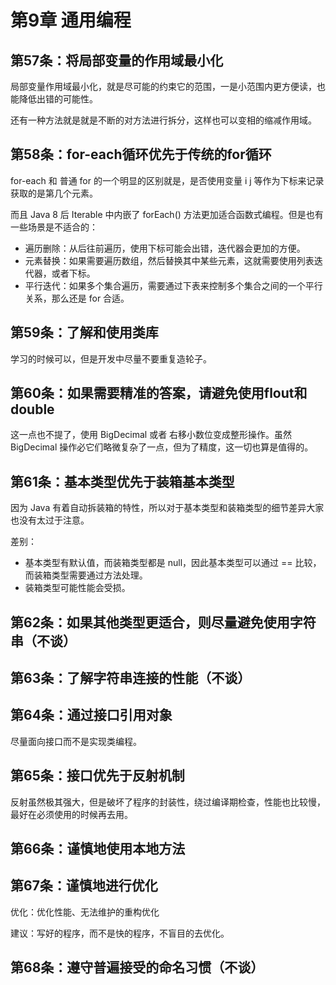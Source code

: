 # 第9章 通用编程

## 第57条：将局部变量的作用域最小化

局部变量作用域最小化，就是尽可能的约束它的范围，一是小范围内更方便读，也能降低出错的可能性。

还有一种方法就是就是不断的对方法进行拆分，这样也可以变相的缩减作用域。

## 第58条：for-each循环优先于传统的for循环

for-each 和 普通 for 的一个明显的区别就是，是否使用变量 i j 等作为下标来记录获取的是第几个元素。

而且 Java 8 后 Iterable 中内嵌了 forEach() 方法更加适合函数式编程。但是也有一些场景是不适合的：

- 遍历删除：从后往前遍历，使用下标可能会出错，迭代器会更加的方便。
- 元素替换：如果需要遍历数组，然后替换其中某些元素，这就需要使用列表迭代器，或者下标。
- 平行迭代：如果多个集合遍历，需要通过下表来控制多个集合之间的一个平行关系，那么还是 for 合适。

## 第59条：了解和使用类库

学习的时候可以，但是开发中尽量不要重复造轮子。

## 第60条：如果需要精准的答案，请避免使用flout和double

这一点也不提了，使用 BigDecimal 或者 右移小数位变成整形操作。虽然 BigDecimal 操作必它们略微复杂了一点，但为了精度，这一切也算是值得的。

## 第61条：基本类型优先于装箱基本类型

因为 Java 有着自动拆装箱的特性，所以对于基本类型和装箱类型的细节差异大家也没有太过于注意。

差别：

- 基本类型有默认值，而装箱类型都是 null，因此基本类型可以通过 == 比较，而装箱类型需要通过方法处理。
- 装箱类型可能性能会受损。

## 第62条：如果其他类型更适合，则尽量避免使用字符串（不谈）

## 第63条：了解字符串连接的性能（不谈）

## 第64条：通过接口引用对象

尽量面向接口而不是实现类编程。

## 第65条：接口优先于反射机制

反射虽然极其强大，但是破坏了程序的封装性，绕过编译期检查，性能也比较慢，最好在必须使用的时候再去用。

## 第66条：谨慎地使用本地方法

## 第67条：谨慎地进行优化

优化：优化性能、无法维护的重构优化

建议：写好的程序，而不是快的程序，不盲目的去优化。

## 第68条：遵守普遍接受的命名习惯（不谈）


